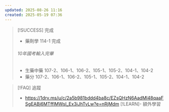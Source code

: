 ```yaml
---
updated: 2025-08-26 11:16
created: 2025-05-19 07:36
---
```


> [!SUCCESS] 完成
> - 藥劑學 114-1 完成
> ###### 10年國考輸入完畢
>- 生藥中藥 107-2、106-1、106-2、105-1、105-2、104-1、104-2
>- 藥分 107-2、106-1、106-2、105-1、105-2、104-1、104-2

> [!FAQ] 追蹤
>  - https://1drv.ms/u/c/2a5b981bddd4ba8c/EZsQHzN6AadMl48qaaFSgEABj6MTfflMWsI_Ex3iJhTvLw?e=nRjMdm
> [!LEARN]- 額外學習
